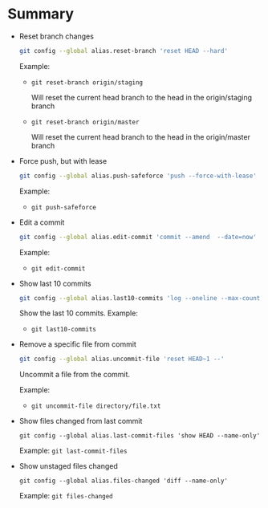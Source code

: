 # Summary

- Reset branch changes

    ```bash
    git config --global alias.reset-branch 'reset HEAD --hard' 
    ```
    Example: 
    
    - `git reset-branch origin/staging`

        Will reset the current head branch to the head in the origin/staging branch 

    - `git reset-branch origin/master`

        Will reset the current head branch to the head in the origin/master branch 

- Force push, but with lease

    ```bash
    git config --global alias.push-safeforce 'push --force-with-lease'
    ```

    Example: 

    - `git push-safeforce`

- Edit a commit

    ```bash
    git config --global alias.edit-commit 'commit --amend  --date=now'
    ```

    Example: 

    - `git edit-commit` 

- Show last 10 commits

    ```bash
    git config --global alias.last10-commits 'log --oneline --max-count=10'
    ```

    Show the last 10 commits.
    Example:  

    - `git last10-commits`

- Remove a specific file from commit

    ```bash
    git config --global alias.uncommit-file 'reset HEAD~1 --'
    ```

    Uncommit a file from the commit.

    Example:  

    - `git uncommit-file directory/file.txt`

 - Show files changed from last commit

   ```shell
   git config --global alias.last-commit-files 'show HEAD --name-only'
   ```

   Example:
   `git last-commit-files`

 - Show unstaged files changed

   ```shell
   git config --global alias.files-changed 'diff --name-only'
   ```

   Example:
   `git files-changed`
